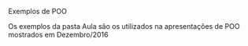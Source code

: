 
 Exemplos de POO
 
Os exemplos da pasta Aula são os utilizados na apresentações de POO mostrados em Dezembro/2016


